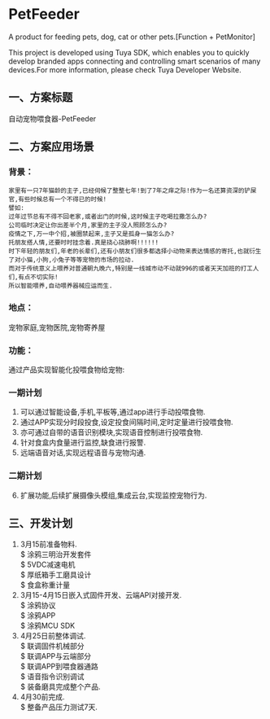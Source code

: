 # PetFeeder
A product for feeding pets, dog, cat or other pets.[Function + PetMonitor]

This project is developed using Tuya SDK, which enables you to quickly develop branded apps connecting and controlling smart scenarios of many devices.For more information, please check Tuya Developer Website.

## 一、方案标题
  自动宠物喂食器-PetFeeder
## 二、方案应用场景
### 背景：
    家里有一只7年猫龄的主子,已经伺候了整整七年!到了7年之痒之际!作为一名还算资深的铲屎官,有些时候总有一个不得已的时候! 
    譬如:
    过年过节总有不得不回老家,或者出门的时候,这时候主子吃喝拉撒怎么办? 
    公司临时决定让你出差半个月,家里的主子没人照顾怎么办? 
    疫情之下,万一中个招,被圈禁起来,主子又是孤身一猫怎么办? 
    托朋友搭人情,还要时时挂念着.真是挠心挠肺啊!!!!!! 
    时下年轻的朋友们,年老的长辈们,还有小朋友们很多都选择小动物来表达情感的寄托,也就衍生了对小猫,小狗,小兔子等等宠物的市场的拉动. 
    而对于传统意义上喂养对普通朝九晚六,特别是一线城市动不动就996的或者天天加班的打工人们,有点不切实际! 
    所以智能喂养,自动喂养器械应运而生. 
### 地点：
宠物家庭,宠物医院,宠物寄养屋
### 功能：
通过产品实现智能化投喂食物给宠物: 
### 一期计划
1. 可以通过智能设备,手机,平板等,通过app进行手动投喂食物.
2. 通过APP实现分时段投食,设定投食间隔时间,定时定量进行投喂食物.
3. 亦可通过自带的语音识别模块,实现语音控制进行投喂食物.
4. 针对食盒内食量进行监控,缺食进行报警.
5. 远端语音对话,实现远程语音与宠物沟通. 
### 二期计划
6. 扩展功能,后续扩展摄像头模组,集成云台,实现监控宠物行为.
## 三、开发计划
1. 3月15前准备物料.  
  $ 涂鸦三明治开发套件  
  $ 5VDC减速电机  
  $ 厚纸箱手工磨具设计  
  $ 食盒称重计量  
2. 3月15-4月15日嵌入式固件开发、云端API对接开发.  
  $ 涂鸦协议  
  $ 涂鸦APP  
  $ 涂鸦MCU SDK  
3. 4月25日前整体调试.  
  $ 联调固件机械部分  
  $ 联调APP与云端部分  
  $ 联调APP到喂食器通路  
  $ 语音指令识别调试  
  $ 装备磨具完成整个产品.  
4. 4月30前完成.  
  $ 整备产品压力测试7天.  
